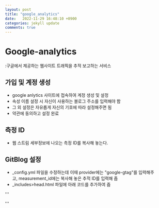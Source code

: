```yaml
---
layout: post
title: "google_analytics"
date:   2022-11-29 16:48:10 +0900
categories: jekyll update
comments: true
---
```


# Google-analytics
:구글에서 제공하는 웹사이트 트래픽을 추적 보고하는 서비스

 ## 가입 및 계정 생성
 - google anlytics 사이트에 접속하여 계정 생성 및 설정
 - 속성 이름 설정 시 자신이 사용하는 블로그 주소를 입력해야 함
 - 그 외 설정은 자유롭게 자신의 기호에 따라 설정해주면 됨
 - 약관에 동의하고 설정 완료

## 측정 ID
- 웹 스트림 세부정보에 나오는 측정 ID를 복사해 놓는다.


## GitBlog 설정
- _config.yml 파일을 수정하는데 이때 provider에는 "google-gtag"를 입력해주고, measurement_id에는 복사해 놓은 추적 ID를 입력해 줌
- _includes>head.html 파일에 아래 코드를 추가하여 줌


'''
<!-- Global site tag (gtag.js) - Google Analytics -->
<script async src="https://www.googletagmanager.com/gtag/js?id={{ site.google_analytics }}"></script>
<script>
    window.dataLayer = window.dataLayer || [];
    function gtag(){dataLayer.push(arguments);}
    gtag('js', new Date());
    gtag('config', '{{ site.google_analytics }}');
    gtag('config', G-8MDJ2LV3WK);
</script>
'''